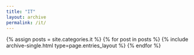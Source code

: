 ```yaml
---
title: "IT"
layout: archive
permalink: /it/
---
```



{% assign posts = site.categories.it %}
{% for post in posts %} {% include archive-single.html type=page.entries_layout %} {% endfor %}